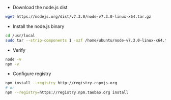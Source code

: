 + Download the node.js dist

```bash
wget https://nodejs.org/dist/v7.3.0/node-v7.3.0-linux-x64.tar.gz
```

+ Install the node.js binary

```bash
cd /usr/local
sudo tar --strip-components 1 -xzf /home/ubuntu/node-v7.3.0-linux-x64.tar.gz
```

+ Verify

```bash
node -v
npm -v
```

+ Configure registry

```bash
npm install --registry http://registry.cnpmjs.org
# or
npm --registry=https://registry.npm.taobao.org install
```
